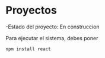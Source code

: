 <h1>Proyectos</h1>

-Estado del proyecto: En construccion

Para ejecutar el sistema, debes poner

```npm install react```
